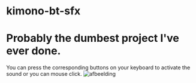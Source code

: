 # kimono-bt-sfx

# Probably the dumbest project I've ever done.
You can press the corresponding buttons on your keyboard to activate the sound or you can mouse click.
![afbeelding](https://user-images.githubusercontent.com/34915099/147994613-0e85e83b-5989-4b22-a757-6886670d64c6.png)
